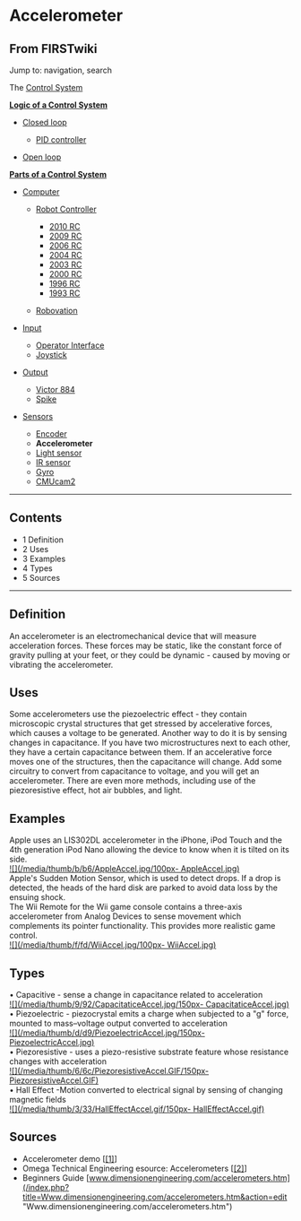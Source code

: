 # Accelerometer

## From FIRSTwiki

Jump to: navigation, search

The [Control System](control-system)

**[Logic of a Control System](Logic_of_a_control_system "Logic of a control system")**

- [Closed loop](closed-loop)

  - [PID controller](PID_controller "PID controller")

- [Open loop](open-loop)

**[Parts of a Control System](Parts_of_a_control_system "Parts of a control system")**

- [Computer](Computer "Computer")

  - [Robot Controller](robot-controller)

    - [2010 RC](Robot_Controller_%282010%29 "Robot Controller \(2010\)")
    - [2009 RC](Robot_Controller_%282009%29 "Robot Controller \(2009\)")
    - [2006 RC](Robot_Controller_%282006%29 "Robot Controller \(2006\)")
    - [2004 RC](Robot_Controller_%282004%29 "Robot Controller \(2004\)")
    - [2003 RC](Robot_Controller_%282003%29 "Robot Controller \(2003\)")
    - [2000 RC](Robot_Controller_%282000%29 "Robot Controller \(2000\)")
    - [1996 RC](/index.php?title=Robot_Controller_%281996%29&action=edit "Robot Controller \(1996\)")
    - [1993 RC](/index.php?title=Robot_Controller_%281993%29&action=edit "Robot Controller \(1993\)")

  - [Robovation](robovation)

- [Input](input)

  - [Operator Interface](operator-interface)
  - [Joystick](joystick)

- [Output](output)

  - [Victor 884](victor-884)
  - [Spike](spike-relay)

- [Sensors](sensor)

  - [Encoder](encoder)
  - **Accelerometer**
  - [Light sensor](/index.php?title=Light_sensor&action=edit "Light sensor")
  - [IR sensor](tsop34840)
  - [Gyro](gyro)
  - [CMUcam2](CMUcam2 "CMUcam2")

--------------------------------------------------------------------------------

## Contents

- 1 Definition
- 2 Uses
- 3 Examples
- 4 Types
- 5 Sources

--------------------------------------------------------------------------------

## Definition

An accelerometer is an electromechanical device that will measure acceleration forces. These forces may be static, like the constant force of gravity pulling at your feet, or they could be dynamic - caused by moving or vibrating the accelerometer.

## Uses

Some accelerometers use the piezoelectric effect - they contain microscopic crystal structures that get stressed by accelerative forces, which causes a voltage to be generated. Another way to do it is by sensing changes in capacitance. If you have two microstructures next to each other, they have a certain capacitance between them. If an accelerative force moves one of the structures, then the capacitance will change. Add some circuitry to convert from capacitance to voltage, and you will get an accelerometer. There are even more methods, including use of the piezoresistive effect, hot air bubbles, and light.

## Examples

Apple uses an LIS302DL accelerometer in the iPhone, iPod Touch and the 4th generation iPod Nano allowing the device to know when it is tilted on its side.<br>
[![](/media/thumb/b/b6/AppleAccel.jpg/100px-
AppleAccel.jpg)](Image:AppleAccel.jpg)<br>
Apple's Sudden Motion Sensor, which is used to detect drops. If a drop is detected, the heads of the hard disk are parked to avoid data loss by the ensuing shock.<br>
The Wii Remote for the Wii game console contains a three-axis accelerometer from Analog Devices to sense movement which complements its pointer functionality. This provides more realistic game control.<br>
[![](/media/thumb/f/fd/WiiAccel.jpg/100px-
WiiAccel.jpg)](Image:WiiAccel.jpg)

## Types

• Capacitive - sense a change in capacitance related to acceleration<br>
[![](/media/thumb/9/92/CapacitaticeAccel.jpg/150px-
CapacitaticeAccel.jpg)](Image:CapacitaticeAccel.jpg)<br>
• Piezoelectric - piezocrystal emits a charge when subjected to a "g" force, mounted to mass–voltage output converted to acceleration<br>
[![](/media/thumb/d/d9/PiezoelectricAccel.jpg/150px-
PiezoelectricAccel.jpg)](Image:PiezoelectricAccel.jpg)<br>
• Piezoresistive - uses a piezo-resistive substrate feature whose resistance changes with acceleration<br>
[![](/media/thumb/6/6c/PiezoresistiveAccel.GIF/150px-
PiezoresistiveAccel.GIF)](Image:PiezoresistiveAccel.GIF)<br>
• Hall Effect -Motion converted to electrical signal by sensing of changing magnetic fields<br>
[![](/media/thumb/3/33/HallEffectAccel.gif/150px-
HallEffectAccel.gif)](Image:HallEffectAccel.gif)

## Sources

- Accelerometer demo [[[1]](http://www.youtube.com/watch?v=9NEiBDBXFEQ "http://www.youtube.com/watch?v=9NEiBDBXFEQ")]
- Omega Technical Engineering esource: Accelerometers [[[2]](http://www.omega.com/prodinfo/accelerometers.html "http://www.omega.com/prodinfo/accelerometers.html")]
- Beginners Guide [www.dimensionengineering.com/accelerometers.htm](/index.php?title=Www.dimensionengineering.com/accelerometers.htm&action=edit "Www.dimensionengineering.com/accelerometers.htm")
